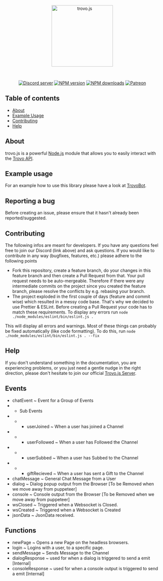 <div align="center">
  <br />
  <p>
    <img src="https://static.trovo.live/cat/img/f4bf211.png" width="200" alt="trovo.js" />
  </p>
  <br />
  <p>
    <a href="https://discord.gg/Kc7fyx2"><img src="https://discord.com/api/guilds/728527921504845884/embed.png" alt="Discord server" /></a>
    <a href="https://www.npmjs.com/package/trovo.js"><img src="https://img.shields.io/npm/v/trovo.js.svg?maxAge=3600" alt="NPM version" /></a>
    <a href="https://www.npmjs.com/package/trovo.js"><img src="https://img.shields.io/npm/dt/trovo.js.svg?maxAge=3600" alt="NPM downloads" /></a>
    <a href="https://www.patreon.com/BioblazePayne"><img src="https://img.shields.io/badge/donate-patreon-F96854.svg" alt="Patreon" /></a>
  </p>
</div>

## Table of contents

- [About](#about)
- [Example Usage](#example-usage)
- [Contributing](#contributing)
- [Help](#help)

## About

trovo.js is a powerful [Node.js](https://nodejs.org) module that allows you to easily interact with the
[Trovo API](https://trovo.live/policy/apis-developer-doc.html).


## Example usage

For an example how to use this library please have a look at [TrovoBot](https://github.com/Bioblaze/TrovoBot).

## Reporting a bug

Before creating an issue, please ensure that it hasn't already been reported/suggested.

## Contributing

The following infos are meant for developers. If you have any questions feel free to join our Discord (link above) and ask questions.
If you would like to contribute in any way (bugfixes, features, etc.) please adhere to the following points

* Fork this repository, create a feature branch, do your changes in this feature branch and then create a Pull Request from that. Your pull request needs to be auto-mergeable. Therefore if there were any intermediate commits on the project since you created the feature branch, please resolve the conflicts by e.g. rebasing your branch.
* The project exploded in the first couple of days (feature and commit wise) which resulted in a messy code base. That's why we decided to use Prettier & ESLint. Before creating a Pull Request your code has to match these requirements. To display any errors run
`node ./node_modules/eslint/bin/eslint.js .`

This will display all errors and warnings. Most of these things can probably be fixed automatically (like code formatting). To do this, run
`node ./node_modules/eslint/bin/eslint.js . --fix`

## Help

If you don't understand something in the documentation, you are experiencing problems, or you just need a gentle
nudge in the right direction, please don't hesitate to join our official [Trovo.js Server](https://discord.gg/Kc7fyx2).

## Events
*  chatEvent ~ Event for a Group of Events
* * Sub Events
* * * userJoined ~ When a user has joined a Channel
* * * userFollowed ~ When a user has Followed the Channel
* * * userSubbed ~ When a user has Subbed to the Channel
* * * giftRecieved ~ When a user has sent a Gift to the Channel
* chatMessage ~ General Chat Message from a User
* dialog ~ Dialog popup output from the Browser [To be Removed when we move away from puppeteer]
* console ~ Console output from the Browser [To be Removed when we move away from puppeteer]
* wsClosed ~ Triggered when a Websocket is Closed.
* wsCreated ~ Triggered when a Websocket is Created
* jsonData ~ JsonData received.

## Functions
* newPage ~ Opens a new Page on the headless browsers.
* login ~ Logins with a user, to a specific page.
* sendMessage ~ Sends Message to the Channel
* dialogResponse ~ used for when a dialog is triggered to send a emit [Internal]
* consoleResponse ~ used for when a console output is triggered to send a emit  [Internal]
